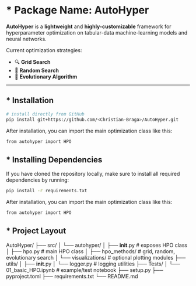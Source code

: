 # * Package Name: AutoHyper

**AutoHyper** is a **lightweight** and **highly-customizable** framework for hyperparameter optimization on tabular-data machine-learning models and neural networks.

Current optimization strategies:

- 🔍 **Grid Search**
- 🎲 **Random Search**
- 🧬 **Evolutionary Algorithm**

---

## * Installation

```bash
# install directly from GitHub
pip install git+https://github.com/<Christian-Braga>/AutoHyper.git
```

After installation, you can import the main optimization class like this:

```bash
from autohyper import HPO
```

## * Installing Dependencies

If you have cloned the repository locally, make sure to install all required dependencies by running:

```bash
pip install -r requirements.txt
```

After installation, you can import the main optimization class like this:

```bash
from autohyper import HPO
```

## * Project Layout

AutoHyper/
├── src/
│   └── autohyper/
│       ├── __init__.py            # exposes HPO class
│       ├── hpo.py                 # main HPO class
│       ├── hpo_methods/           # grid, random, evolutionary search
│       └── visualizations/        # optional plotting modules
├── utils/
│   ├── __init__.py
│   └── logger.py                  # logging utilities
├── Tests/
│   └── 01_basic_HPO.ipynb         # example/test notebook
├── setup.py
├── pyproject.toml
├── requirements.txt
└── README.md
